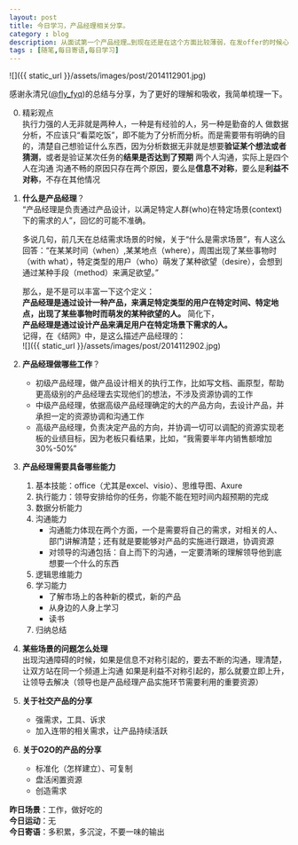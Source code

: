 ```yaml
---
layout: post
title: 今日学习，产品经理相关分享。
category : blog
description: 从面试第一个产品经理…到现在还是在这个方面比较薄弱，在发offer的时候心里没有底，最近要侧重学习下如何鉴别一个候选人的产品实力。先收集一些问题的，然后看牛人们是怎么分享和解释的。
tags : [随笔,每日寄语,每日学习]
---
```


![]({{ static_url }}/assets/images/post/2014112901.jpg)

感谢永清兄([@fly_fyq](http://weibo.com/flyfyq))的总结与分享，为了更好的理解和吸收，我简单梳理一下。  

0. 精彩观点  
执行力强的人无非就是两种人，一种是有经验的人，另一种是勤奋的人
做数据分析，不应该只“看菜吃饭”，即不能为了分析而分析。而是需要带有明确的目的，清楚自己想验证什么东西，因为分析数据无非就是想要**验证某个想法或者猜测**，或者是验证某次任务的**结果是否达到了预期**
两个人沟通，实际上是四个人在沟通
沟通不畅的原因只存在两个原因，要么是**信息不对称**，要么是**利益不对称**，不存在其他情况
      
1. **什么是产品经理**？  
“产品经理是负责通过产品设计，以满足特定人群(who)在特定场景(context)下的需求的人”，回忆的可能不准确。  

	多说几句，前几天在总结需求场景的时候，关于“什么是需求场景”，有人这么回答：“在某某时间（when）,某某地点（where），周围出现了某些事物时（with what），特定类型的用户（who）萌发了某种欲望（desire），会想到通过某种手段（method）来满足欲望。”

	那么，是不是可以丰富一下这个定义：  
	**产品经理是通过设计一种产品，来满足特定类型的用户在特定时间、特定地点，出现了某些事物时而萌发的某种欲望的人。**
	简化下，  
	**产品经理是通过设计产品来满足用户在特定场景下需求的人。**  
	记得，在《结网》中，是这么描述产品经理的：  
![]({{ static_url }}/assets/images/post/2014112902.jpg)


2. **产品经理做哪些工作**？  
	* 初级产品经理，做产品设计相关的执行工作，比如写文档、画原型，帮助更高级别的产品经理去实现他们的想法，不涉及资源协调的工作  
	* 中级产品经理，依据高级产品经理确定的大的产品方向，去设计产品，并承担一定的资源协调和沟通工作  
	* 高级产品经理，负责决定产品的方向，并协调一切可以调配的资源实现老板的业绩目标，因为老板只看结果，比如，“我需要半年内销售额增加30%-50%”

3. **产品经理需要具备哪些能力**  
	1. 基本技能：office（尤其是excel、visio）、思维导图、Axure
	2. 执行能力：领导安排给你的任务，你能不能在短时间内超预期的完成
	3. 数据分析能力
	4. 沟通能力
		* 沟通能力体现在两个方面，一个是需要将自己的需求，对相关的人、部门讲解清楚；还有就是要能够对产品的实施进行跟进，协调资源
		* 对领导的沟通包括：自上而下的沟通，一定要清晰的理解领导他到底想要一个什么的东西
	5. 逻辑思维能力
	6. 学习能力
		* 了解市场上的各种新的模式，新的产品
		* 从身边的人身上学习
		* 读书
	7. 归纳总结

4. **某些场景的问题怎么处理**  
出现沟通障碍的时候，如果是信息不对称引起的，要去不断的沟通，理清楚，让双方站在同一个频道上沟通
如果是利益不对称引起的，那么就要立即上升，让领导去解决（领导也是产品经理产品实施环节需要利用的重要资源）

5. **关于社交产品的分享**
	* 强需求，工具、诉求
	* 加入连带的相关需求，让产品持续活跃
6. **关于O2O的产品的分享**
	* 标准化（怎样建立）、可复制
	* 盘活闲置资源
	* 创造需求


**昨日场景**：工作，做好吃的  
**今日运动**：无  
**今日寄语**：多积累，多沉淀，不要一味的输出 




